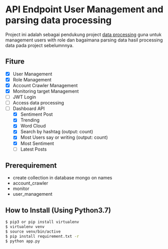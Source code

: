 # API Endpoint User Management and parsing data processing

Project ini adalah sebagai pendukung project [data processing](https://gitlab.com/baysptr/data-processing-for-socials-media-monitoring) guna untuk management users with role dan bagaimana parsing data hasil processing data pada project sebelumnnya.
## Fiture
  - [x] User Management
  - [x] Role Management
  - [x] Account Crawler Management
  - [x] Monitoring target Management
  - [ ] JWT Login
  - [ ] Access data processing 
  - [ ] Dashboard API
	- [x] Sentiment Post
	- [x] Trending
	- [x] Word Cloud
	- [x] Search by hashtag (output: count)
	- [x] Most Users say or writing (output: count)
	- [x] Most Sentiment
	- [ ] Latest Posts

## Prerequirement
- create collection in database mongo on names
- account_crawler
- monitor
- user_management

## How to Install (Using Python3.7)
```sh
$ pip3 or pip install virtualenv
$ virtualenv venv
$ source venv/bin/active
$ pip install requirement.txt -r
$ python app.py
```
